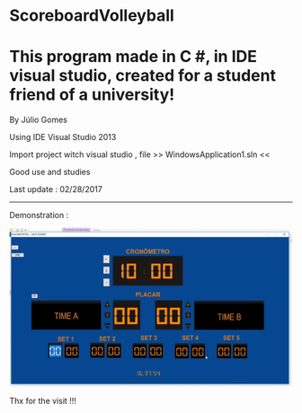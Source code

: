 # ScoreboardVolleyball
# This program made in C #, in IDE visual studio, created for a student friend of a university!

By Júlio Gomes 

Using IDE Visual Studio 2013 

Import project witch visual studio , file >> WindowsApplication1.sln <<

Good use and studies

Last update : 02/28/2017

***********************************************************************************************

Demonstration :

![Demonstration](https://github.com/juliogomes0/ScoreboardVolleyball/blob/master/demons.gif)

Thx for the visit !!!
